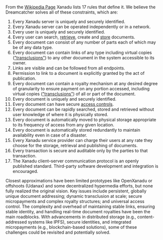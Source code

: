 From the [Wikipedia Page](https://en.wikipedia.org/wiki/Project_Xanadu#Original_17_rules) Xanadu lists 17 rules that define it.  We believe the Dreamcatcher solves all of these constraints, which are:

1.  Every Xanadu server is uniquely and securely identified.
2.  Every Xanadu server can be operated independently or in a network.
3.  Every user is uniquely and securely identified.
4.  Every user can search, [retrieve](https://en.wikipedia.org/wiki/Document_retrieval "Document retrieval"), create and [store](https://en.wikipedia.org/wiki/Computer_data_storage "Computer data storage") documents.
5.  Every document can consist of any number of parts each of which may be of any data type.
6.  Every document can contain links of any type including virtual copies (["transclusions"](https://en.wikipedia.org/wiki/Transclusion "Transclusion")) to any other document in the system accessible to its owner.
7.  Links are visible and can be followed from all endpoints.
8.  Permission to link to a document is explicitly granted by the act of publication.
9.  Every document can contain a royalty mechanism at any desired degree of granularity to ensure payment on any portion accessed, including virtual copies (["transclusions"](https://en.wikipedia.org/wiki/Transclusion "Transclusion")) of all or part of the document.
10.  Every document is uniquely and securely identified.
11.  Every document can have secure [access controls](https://en.wikipedia.org/wiki/Access_control "Access control").
12.  Every document can be rapidly searched, stored and retrieved without user knowledge of where it is physically stored.
13.  Every document is automatically moved to physical storage appropriate to its frequency of access from any given location.
14.  Every document is automatically stored redundantly to maintain availability even in case of a disaster.
15.  Every Xanadu service provider can charge their users at any rate they choose for the storage, retrieval and publishing of documents.
16.  Every transaction is secure and auditable only by the parties to that transaction.
17.  The Xanadu client–server communication protocol is an openly published standard. Third-party software development and integration is encouraged.

Closest approximations have been limited prototypes like OpenXanadu or offshoots (Udanax) and some decentralized hypermedia efforts, but none fully realized the original vision. Key issues include persistent, globally unique document addressing; dynamic transclusion at scale; secure micropayments and complex royalty structures; and universal access control. The complexity and overhead of maintaining stable links, ensuring stable identity, and handling real-time document royalties have been the main roadblocks. With advancements in distributed storage (e.g., content-addressed systems like IPFS), secure identities, and integrated micropayments (e.g., blockchain-based solutions), some of these challenges could be revisited and potentially solved.